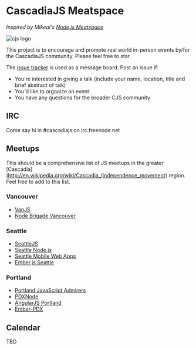 # CascadiaJS Meatspace

*Inspired by Mikeal's [Node.js Meatspace](http://nodemeatspace.com/)*

![cjs logo](https://pbs.twimg.com/profile_images/378800000192409224/bf4f92ee39a0bad9c04d34f9e63baab2.png)

This project is to encourage and promote real world in-person events by/for the CascadiaJS community. Please feel free to star

The [issue tracker](https://github.com/cascadiajs/cjs-meatspace/issues) is used as a message board. Post an issue if:
* You're interested in giving a talk (include your name, location, title and brief abstract of talk)
* You'd like to organize an event
* You have any questions for the broader CJS community

## IRC
Come say hi in #cascadiajs on irc.freenode.net

## Meetups

This should be a comprehensive list of JS meetups in the greater [Cascadia](http://en.wikipedia.org/wiki/Cascadia_(independence_movement) region. Feel free to add to this list.

### Vancouver
* [VanJS](http://www.meetup.com/vancouver-javascript-developers/)
* [Node Brigade Vancouver](http://www.meetup.com/node-brigade-vancouver/)

### Seattle
* [SeattleJS](http://www.meetup.com/seattlejs/)
* [Seattle Node.js](http://www.meetup.com/Seattle-Node-js/)
* [Seattle Mobile Web Apps](http://www.meetup.com/MobileDevelopment/)
* [Ember.js Seattle](http://www.meetup.com/Ember-js-Seattle-Meetup/)

### Portland
* [Portland JavaScript Admirers](http://www.meetup.com/Portland-JavaScript-Admirers/)
* [PDXNode](http://www.meetup.com/nodepdx/)
* [AngularJS Portland](http://www.meetup.com/AngularJS-Portland/)
* [Ember-PDX](http://www.meetup.com/Ember-PDX/)


## Calendar

TBD

